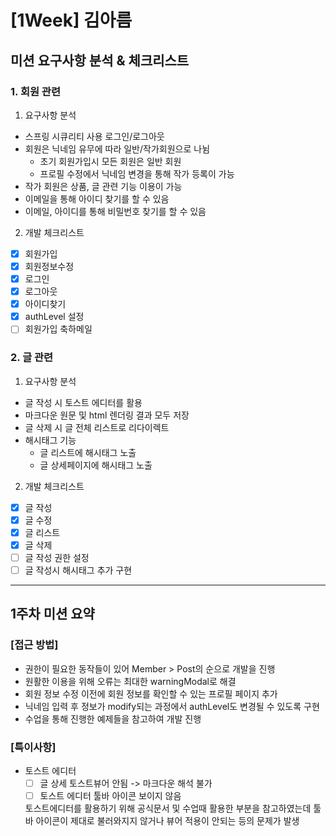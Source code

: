 # [1Week] 김아름

## 미션 요구사항 분석 & 체크리스트

### 1. 회원 관련
1. 요구사항 분석
- 스프링 시큐리티 사용 로그인/로그아웃
- 회원은 닉네임 유무에 따라 일반/작가회원으로 나뉨
  - 초기 회원가입시 모든 회원은 일반 회원
  - 프로필 수정에서 닉네임 변경을 통해 작가 등록이 가능
- 작가 회원은 상품, 글 관련 기능 이용이 가능
- 이메일을 통해 아이디 찾기를 할 수 있음
- 이메일, 아이디를 통해 비밀번호 찾기를 할 수 있음

2. 개발 체크리스트
- [x] 회원가입
- [x] 회원정보수정
- [x] 로그인
- [x] 로그아웃
- [x] 아이디찾기
- [x] authLevel 설정
- [ ] 회원가입 축하메일

### 2. 글 관련
1. 요구사항 분석
- 글 작성 시 토스트 에디터를 활용
- 마크다운 원문 및 html 렌더링 결과 모두 저장
- 글 삭제 시 글 전체 리스트로 리다이렉트
- 해시태그 기능
  - 글 리스트에 해시태그 노출
  - 글 상세페이지에 해시태그 노출

2. 개발 체크리스트
- [x] 글 작성
- [x] 글 수정
- [x] 글 리스트
- [x] 글 삭제
- [ ] 글 작성 권한 설정
- [ ] 글 작성시 해시태그 추가 구현

---

## 1주차 미션 요약

### [접근 방법]

- 권한이 필요한 동작들이 있어 Member > Post의 순으로 개발을 진행  
- 원활한 이용을 위해 오류는 최대한 warningModal로 해결
- 회원 정보 수정 이전에 회원 정보를 확인할 수 있는 프로필 페이지 추가
- 닉네임 입력 후 정보가 modify되는 과정에서 authLevel도 변경될 수 있도록 구현
- 수업을 통해 진행한 예제들을 참고하여 개발 진행



### [특이사항]
- 토스트 에디터  
  - [ ] 글 상세 토스트뷰어 안됨 -> 마크다운 해석 불가
  - [ ] 토스트 에디터 툴바 아이콘 보이지 않음  

  토스트에디터를 활용하기 위해 공식문서 및 수업때 활용한 부분을 참고하였는데 
  툴바 아이콘이 제대로 불러와지지 않거나 뷰어 적용이 안되는 등의 문제가 발생

